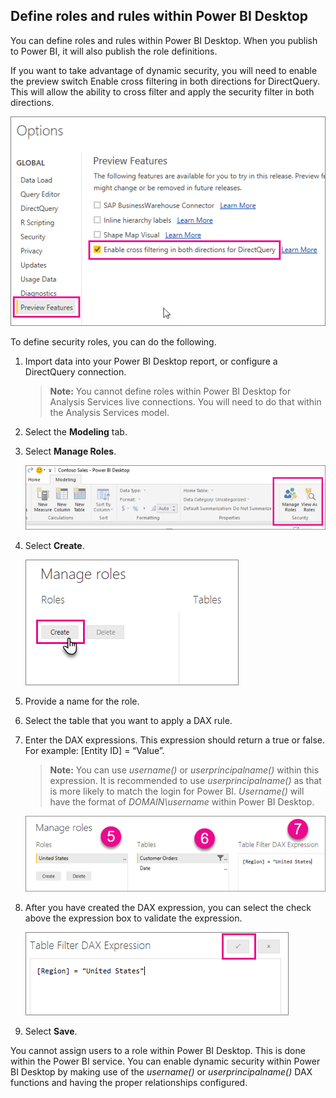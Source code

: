 ## Define roles and rules within Power BI Desktop

You can define roles and rules within Power BI Desktop. When you publish to Power BI, it will also publish the role definitions.

If you want to take advantage of dynamic security, you will need to enable the preview switch Enable cross filtering in both directions for DirectQuery. This will allow the ability to cross filter and apply the security filter in both directions.

![](./media/rls-desktop-define-roles/powerbi-desktop-preview-bi-directional-directquery.png)

To define security roles, you can do the following.

1.	Import data into your Power BI Desktop report, or configure a DirectQuery connection.

    > **Note:** You cannot define roles within Power BI Desktop for Analysis Services live connections. You will need to do that within the Analysis Services model.

2.	Select the **Modeling** tab.

3.	Select **Manage Roles**.

    ![](./media/rls-desktop-define-roles/powerbi-desktop-security.png)

4.	Select **Create**.

	![](./media/rls-desktop-define-roles/powerbi-desktop-security-create-role.png)

5.	Provide a name for the role. 
6.	Select the table that you want to apply a DAX rule.
7.	Enter the DAX expressions. This expression should return a true or false. For example: [Entity ID] = “Value”.

    > **Note:** You can use *username()* or *userprincipalname()* within this expression. It is recommended to use *userprincipalname()* as that is more likely to match the login for Power BI. *Username()* will have the format of *DOMAIN\username* within Power BI Desktop.

    ![](./media/rls-desktop-define-roles/powerbi-desktop-security-create-rule.png)

8.	After you have created the DAX expression, you can select the check above the expression box to validate the expression.

    ![](./media/rls-desktop-define-roles/powerbi-desktop-security-validate-dax.png)

9.	Select **Save**.

You cannot assign users to a role within Power BI Desktop. This is done within the Power BI service. You can enable dynamic security within Power BI Desktop by making use of the *username()* or *userprincipalname()* DAX functions and having the proper relationships configured.